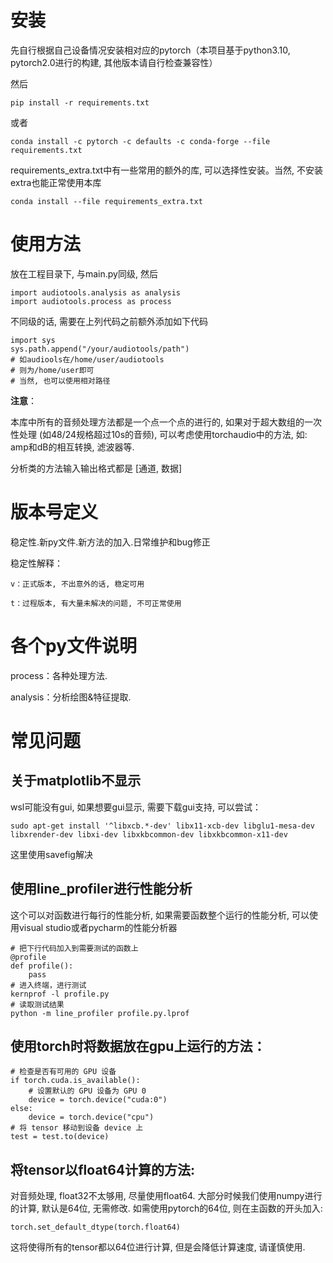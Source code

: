 # 安装

先自行根据自己设备情况安装相对应的pytorch（本项目基于python3.10, pytorch2.0进行的构建, 其他版本请自行检查兼容性）

然后

```
pip install -r requirements.txt
```

或者

```
conda install -c pytorch -c defaults -c conda-forge --file requirements.txt
```

requirements_extra.txt中有一些常用的额外的库, 可以选择性安装。当然, 不安装extra也能正常使用本库

```
conda install --file requirements_extra.txt
```

# 使用方法

放在工程目录下, 与main.py同级, 然后

```
import audiotools.analysis as analysis
import audiotools.process as process
```

不同级的话, 需要在上列代码之前额外添加如下代码

```
import sys
sys.path.append("/your/audiotools/path")
# 如audiools在/home/user/audiotools
# 则为/home/user即可
# 当然, 也可以使用相对路径
```

**注意**：

本库中所有的音频处理方法都是一个点一个点的进行的, 如果对于超大数组的一次性处理 (如48/24规格超过10s的音频), 可以考虑使用torchaudio中的方法, 如: amp和dB的相互转换, 滤波器等.

分析类的方法输入输出格式都是 [通道, 数据]

# 版本号定义

稳定性.新py文件.新方法的加入.日常维护和bug修正

稳定性解释：

    v：正式版本, 不出意外的话, 稳定可用

    t：过程版本, 有大量未解决的问题, 不可正常使用

# 各个py文件说明

process：各种处理方法. 

analysis：分析绘图&特征提取.

# 常见问题

## 关于matplotlib不显示

wsl可能没有gui, 如果想要gui显示, 需要下载gui支持, 可以尝试：

```
sudo apt-get install '^libxcb.*-dev' libx11-xcb-dev libglu1-mesa-dev libxrender-dev libxi-dev libxkbcommon-dev libxkbcommon-x11-dev
```

这里使用savefig解决


## 使用line_profiler进行性能分析

这个可以对函数进行每行的性能分析, 如果需要函数整个运行的性能分析, 可以使用visual studio或者pycharm的性能分析器

```
# 把下行代码加入到需要测试的函数上
@profile
def profile():
    pass
# 进入终端，进行测试 
kernprof -l profile.py
# 读取测试结果
python -m line_profiler profile.py.lprof
```

## 使用torch时将数据放在gpu上运行的方法：

``````
# 检查是否有可用的 GPU 设备
if torch.cuda.is_available():
    # 设置默认的 GPU 设备为 GPU 0
    device = torch.device("cuda:0")
else:
    device = torch.device("cpu")
# 将 tensor 移动到设备 device 上
test = test.to(device)
``````

## 将tensor以float64计算的方法:

对音频处理, float32不太够用, 尽量使用float64. 大部分时候我们使用numpy进行的计算, 默认是64位, 无需修改. 如需使用pytorch的64位, 则在主函数的开头加入:

```
torch.set_default_dtype(torch.float64)
```

这将使得所有的tensor都以64位进行计算, 但是会降低计算速度, 请谨慎使用.